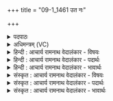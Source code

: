 +++
title = "09-1_1461 उत नः"

+++
<details><summary>पदपाठः</summary>

उ꣣त꣢। नः꣢। प्रिया꣢। प्रि꣣या꣡सु꣢। स꣣प्त꣡स्व꣢सा। स꣣प्त꣢। स्व꣣सा। सु꣡जु꣢꣯ष्टा। सु। जु꣣ष्टा। स꣡र꣢꣯स्वती। स्तो꣡म्या꣢꣯। भू꣣त्। १४६१।
</details>

<details><summary>अधिमन्त्रम् (VC)</summary>

- सरस्वती
- भरद्वाजो बार्हस्पत्यः
- गायत्री
- षड्जः
</details>

<details><summary>हिन्दी : आचार्य रामनाथ वेदालंकार - विषयः</summary>

अगले मन्त्र में वेदवाणी का विषय है।
</details>

<details><summary>हिन्दी : आचार्य रामनाथ वेदालंकार - पदार्थः</summary>

पदार्थान्वयभाषाः -  (उत)और(प्रियासु प्रिया)प्यारी माताओं में अत्यधिक प्रिय, (सप्तस्वसा)गायत्री,उष्णिक्,अनुष्टुप्,बृहती,पङ्क्ति,त्रिष्टुप्,जगती रूप सात बहिनोंवाली, (सुजुष्टा)वेदज्ञ महर्षियों द्वारा भली-भाँति सेवित(सरस्वती)ज्ञानमयी वेदमाता(नः)हमारी(स्तोम्या)स्तुतिपात्र अर्थात् अध्ययन-अध्यापन की पात्र(भूत्)होवे ॥१॥
</details>

<details><summary>हिन्दी : आचार्य रामनाथ वेदालंकार - भावार्थः</summary>

भावार्थभाषाः -  वेदों का अध्ययन करके,उनसे सब विद्याएँ तथा परमात्मा की उपासना का प्रकार जानकर अभ्युदय और निःश्रेयस सिद्ध करने चाहिएँ ॥१॥
</details>

<details><summary>संस्कृत : आचार्य रामनाथ वेदालंकार - विषयः</summary>

अथ वेदवाग्विषयमाह।
</details>

<details><summary>संस्कृत : आचार्य रामनाथ वेदालंकार - पदार्थः</summary>

पदार्थान्वयभाषाः -  (उत)अपि च(प्रियासु प्रिया)स्नेहमयीषु मातृषु प्रियतमा, (सप्तस्वसा)गायत्र्युष्णिगनुष्टुब्बृहतीपङ्क्तित्रिष्टुब्जगतीरूपसप्त-भगिनीयुता, (सुजुष्टा)वेदज्ञैर्महर्षिभिः सुसेविता(सरस्वती)ज्ञानमयी वेदमाता(नः)अस्माकम्(स्तोम्या)स्तोतुमर्हा अध्येया(भूत्)भवतु ॥१॥२
</details>

<details><summary>संस्कृत : आचार्य रामनाथ वेदालंकार - भावार्थः</summary>

भावार्थभाषाः -  वेदानधीत्य ततो निखिला विद्याः परमात्मोपासनाप्रकारं च विज्ञायाभ्युदयनिःश्रेयसे साधनीये ॥१॥
</details>